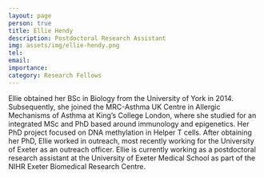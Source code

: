 ```yaml
---
layout: page
person: true
title: Ellie Hendy
description: Postdoctoral Research Assistant
img: assets/img/ellie-hendy.png 
tel: 
email: 
importance: 
category: Research Fellows
---
```


Ellie obtained her BSc in Biology from the University of York in 2014. Subsequently, she  joined the MRC-Asthma UK Centre in Allergic Mechanisms of Asthma at King’s College London, where she studied for an integrated MSc and PhD based around immunology and epigenetics. Her PhD project focused on DNA methylation in Helper T cells. After obtaining her PhD, Ellie worked in outreach, most recently working for the University of Exeter as an outreach officer. Ellie is currently working as a postdoctoral research assistant at the University of Exeter Medical School as part of the NIHR Exeter Biomedical Research Centre.

